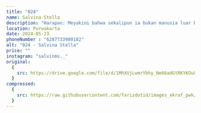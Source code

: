 ```yaml
---
title: "024"
name: Salvina Stella
description: "Harapan: Meyakini bahwa sekalipun ia bukan manusia luar biasa, tapi ia punya doa yang selalu dipanjatkan dan berharap didengar tuhan, ia punya usaha yang meski manusia buta akan kebaikannya."
location: Purwakarta
date: 2024-05-23
phoneNumber : "6287733980182"
alt: "024 - Salvina Stella"
price: ""
instagram: "salvinms._"
original:
  {
    src: https://drive.google.com/file/d/1MhXUjLwmrYbhy_Ne66adGtRKYKOu8GHG/view?usp=sharing,
  }
compressed:
  {
    src: https://raw.githubusercontent.com/farizdotid/images_ekraf_pwk/main/purwarupa/compressed/024_salvina.jpg,
  }
---
```

